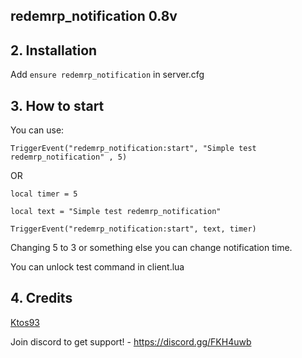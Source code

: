 ## redemrp_notification 0.8v

## 2. Installation

Add ```ensure redemrp_notification``` in server.cfg

## 3. How to start
You can use:

```TriggerEvent("redemrp_notification:start", "Simple test redemrp_notification" , 5)```

OR

```local timer = 5```

```local text = "Simple test redemrp_notification"```

```TriggerEvent("redemrp_notification:start", text, timer)```

Changing 5 to 3 or something else you can change notification time.

You can unlock test command in client.lua

## 4. Credits
[Ktos93](http://github.com/Ktos93)

Join discord to get support! - https://discord.gg/FKH4uwb
